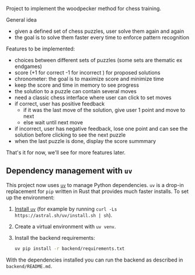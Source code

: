 Project to implement the woodpecker method for chess training.

General idea

- given a defined set of chess puzzles, user solve them again and again
- the goal is to solve them faster every time to enforce pattern recognition


Features to be implemented:
- choices between different sets of puzzles (some sets are thematic ex endgames)
- score (+1 for correct -1 for incorrect ) for proposed solutions
- chronometer: the goal is to maximize score and minimize time
- keep the score and time in memory to see progress
- the solution to a puzzle can contain several moves
- need a classic chess interface where user can click to set moves
- if correct, user has positive feedback
  - if it was the last move of the solution, give user 1 point and move to next
  - else wait until next move
- if incorrect, user has negative feedback, lose one point and can see the solution before clicking to see the next puzzle
- when the last puzzle is done, display the score summmary

That's it for now, we'll see for more features later.

## Dependency management with `uv`

This project now uses [`uv`](https://github.com/astral-sh/uv) to manage Python
dependencies. `uv` is a drop-in replacement for `pip` written in Rust that
provides much faster installs. To set up the environment:

1. [Install `uv`](https://github.com/astral-sh/uv#installation) (for example by
   running `curl -Ls https://astral.sh/uv/install.sh | sh`).
2. Create a virtual environment with `uv venv`.
3. Install the backend requirements:

   ```bash
   uv pip install -r backend/requirements.txt
   ```

With the dependencies installed you can run the backend as described in
`backend/README.md`.

